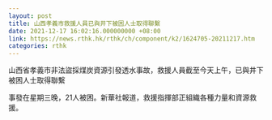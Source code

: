 ```yaml
---
layout: post
title: 山西孝義市救援人員已與井下被困人士取得聯繫
date: 2021-12-17 16:02:16.000000000 +08:00
link: https://news.rthk.hk/rthk/ch/component/k2/1624705-20211217.htm
categories: rthk
---
```


山西省孝義市非法盜採煤炭資源引發透水事故，救援人員截至今天上午，已與井下被困人士取得聯繫

事發在星期三晚，21人被困。新華社報道，救援指揮部正組織各種力量和資源救援。
